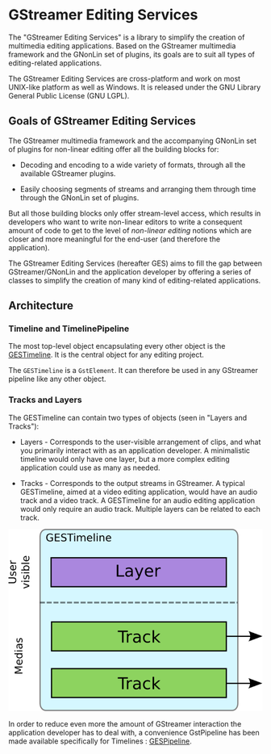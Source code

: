 # GStreamer Editing Services

The "GStreamer Editing Services" is a library to simplify the creation
of multimedia editing applications. Based on the GStreamer multimedia framework
and the GNonLin set of plugins, its goals are to suit all types of editing-related
applications.

The GStreamer Editing Services are cross-platform and work on most UNIX-like
platform as well as Windows. It is released under the GNU Library General Public License
(GNU LGPL).

## Goals of GStreamer Editing Services

The GStreamer multimedia framework and the accompanying GNonLin set of
plugins for non-linear editing offer all the building blocks for:

-   Decoding and encoding to a wide variety of formats, through all the
    available GStreamer plugins.

-   Easily choosing segments of streams and arranging them through time
    through the GNonLin set of plugins.

But all those building blocks only offer stream-level access, which
results in developers who want to write non-linear editors to write a
consequent amount of code to get to the level of *non-linear editing*
notions which are closer and more meaningful for the end-user (and
therefore the application).

The GStreamer Editing Services (hereafter GES) aims to fill the gap
between GStreamer/GNonLin and the application developer by offering a
series of classes to simplify the creation of many kind of
editing-related applications.

## Architecture

### Timeline and TimelinePipeline

The most top-level object encapsulating every other object is the
[GESTimeline](GESTimeline). It is the central object for any editing project.

The `GESTimeline` is a `GstElement`. It can therefore be used in any
GStreamer pipeline like any other object.

### Tracks and Layers

The GESTimeline can contain two types of objects (seen in
"Layers and Tracks"):

-   Layers - Corresponds to the user-visible arrangement of clips, and
    what you primarily interact with as an application developer. A
    minimalistic timeline would only have one layer, but a more complex
    editing application could use as many as needed.

-   Tracks - Corresponds to the output streams in GStreamer. A typical
    GESTimeline, aimed at a video editing application, would have an
    audio track and a video track. A GESTimeline for an audio editing
    application would only require an audio track. Multiple layers can
    be related to each track.

![Layers and Tracks](images/layer_track_overview.png)

In order to reduce even more the amount of GStreamer interaction the
application developer has to deal with, a convenience GstPipeline has
been made available specifically for Timelines : [GESPipeline](GESPipeline).
